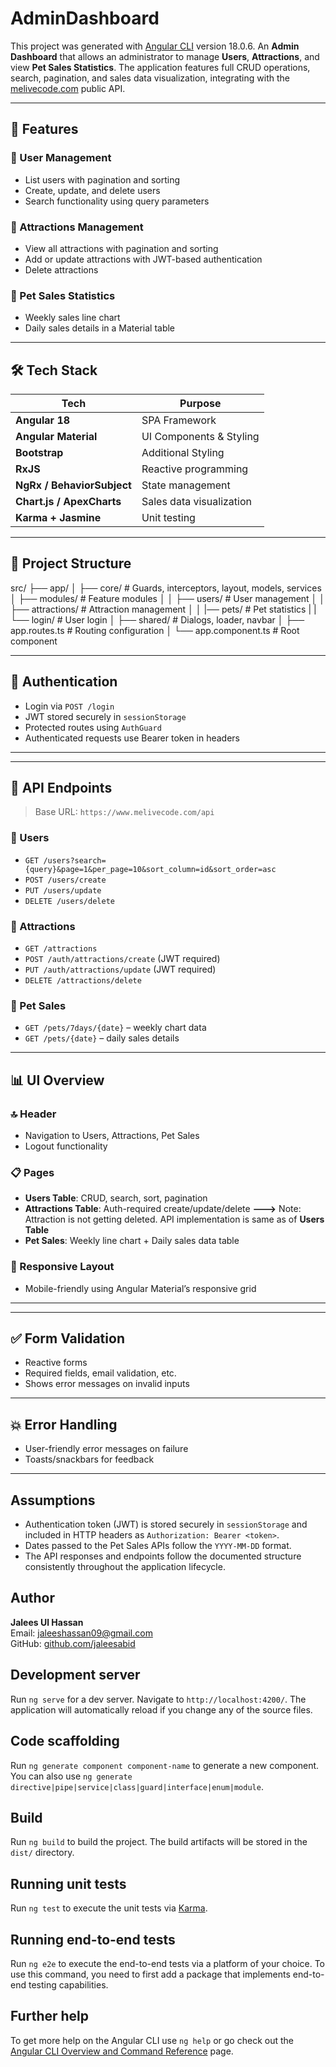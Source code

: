 # AdminDashboard

This project was generated with [Angular CLI](https://github.com/angular/angular-cli) version 18.0.6.
An **Admin Dashboard** that allows an administrator to manage **Users**, **Attractions**, and view **Pet Sales Statistics**. The application features full CRUD operations, search, pagination, and sales data visualization, integrating with the [melivecode.com](https://www.melivecode.com/) public API.

---

## 🚀 Features

### 👥 User Management

- List users with pagination and sorting
- Create, update, and delete users
- Search functionality using query parameters

### 🎡 Attractions Management

- View all attractions with pagination and sorting
- Add or update attractions with JWT-based authentication
- Delete attractions

### 🐾 Pet Sales Statistics

- Weekly sales line chart
- Daily sales details in a Material table

---

## 🛠 Tech Stack

| Tech                       | Purpose                  |
| -------------------------- | ------------------------ |
| **Angular 18**             | SPA Framework            |
| **Angular Material**       | UI Components & Styling  |
| **Bootstrap**              | Additional Styling       |
| **RxJS**                   | Reactive programming     |
| **NgRx / BehaviorSubject** | State management         |
| **Chart.js / ApexCharts**  | Sales data visualization |
| **Karma + Jasmine**        | Unit testing             |

---

## 🧱 Project Structure

src/
├── app/
│ ├── core/ # Guards, interceptors, layout, models, services
│ ├── modules/ # Feature modules
│ │ ├── users/ # User management
│ │ ├── attractions/ # Attraction management
│ │ |── pets/ # Pet statistics
| | └── login/ # User login
│ ├── shared/ # Dialogs, loader, navbar
│ ├── app.routes.ts # Routing configuration
│ └── app.component.ts # Root component

---

## 🔐 Authentication

- Login via `POST /login`
- JWT stored securely in `sessionStorage`
- Protected routes using `AuthGuard`
- Authenticated requests use Bearer token in headers

---

---

## 🔗 API Endpoints

> Base URL: `https://www.melivecode.com/api`

### 🧍 Users

- `GET /users?search={query}&page=1&per_page=10&sort_column=id&sort_order=asc`
- `POST /users/create`
- `PUT /users/update`
- `DELETE /users/delete`

### 🏰 Attractions

- `GET /attractions`
- `POST /auth/attractions/create` (JWT required)
- `PUT /auth/attractions/update` (JWT required)
- `DELETE /attractions/delete`

### 🐶 Pet Sales

- `GET /pets/7days/{date}` – weekly chart data
- `GET /pets/{date}` – daily sales details

---

## 📊 UI Overview

### 🔝 Header

- Navigation to Users, Attractions, Pet Sales
- Logout functionality

### 📋 Pages

- **Users Table**: CRUD, search, sort, pagination
- **Attractions Table**: Auth-required create/update/delete
  **--->** Note: Attraction is not getting deleted. API implementation is same as of **Users Table**
- **Pet Sales**: Weekly line chart + Daily sales data table

### 📱 Responsive Layout

- Mobile-friendly using Angular Material’s responsive grid

---

---

## ✅ Form Validation

- Reactive forms
- Required fields, email validation, etc.
- Shows error messages on invalid inputs

---

## 💥 Error Handling

- User-friendly error messages on failure
- Toasts/snackbars for feedback

---

## Assumptions

- Authentication token (JWT) is stored securely in `sessionStorage` and included in HTTP headers as `Authorization: Bearer <token>`.
- Dates passed to the Pet Sales APIs follow the `YYYY-MM-DD` format.
- The API responses and endpoints follow the documented structure consistently throughout the application lifecycle.

## Author

**Jalees Ul Hassan**  
Email: jaleeshassan09@gmail.com  
GitHub: [github.com/jaleesabid](https://github.com/jaleesabid)

## Development server

Run `ng serve` for a dev server. Navigate to `http://localhost:4200/`. The application will automatically reload if you change any of the source files.

## Code scaffolding

Run `ng generate component component-name` to generate a new component. You can also use `ng generate directive|pipe|service|class|guard|interface|enum|module`.

## Build

Run `ng build` to build the project. The build artifacts will be stored in the `dist/` directory.

## Running unit tests

Run `ng test` to execute the unit tests via [Karma](https://karma-runner.github.io).

## Running end-to-end tests

Run `ng e2e` to execute the end-to-end tests via a platform of your choice. To use this command, you need to first add a package that implements end-to-end testing capabilities.

## Further help

To get more help on the Angular CLI use `ng help` or go check out the [Angular CLI Overview and Command Reference](https://angular.dev/tools/cli) page.
